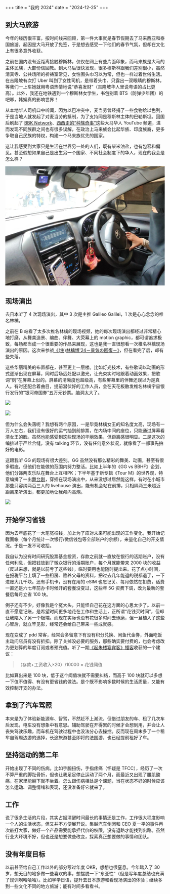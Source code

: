 +++
title = "我的 2024"
date = "2024-12-25"
+++

## 到大马旅游

今年的经历很丰富，按时间线来回顾，第一件大事就是春节假期去了马来西亚和泰国旅游。起因是大马开放了免签，于是想去感受一下他们的春节气氛，但却在文化上有很多意外收获。

之前在国内没有近距离接触穆斯林，仅仅在网上有些片面印象，而马来族是大马的主体民族，大部份信回教。到大马后很快发现，很多穆斯林跟我们差别很小，虽然清真寺、公共场所的祈祷室常见，女性围头巾习以为常，但也一样过着世俗生活。在吉隆坡有次打 Uber 叫到了女性司机，是带着头巾、只露出一双眼睛的穆斯林，等我们一上车她就用粤语热情地说“恭喜发财”（吉隆坡华人里说粤语的占比更高）。此外，我还在地铁遇到一个穆斯林女学生，书包别着 BTS（防弹少年团）的吧唧，韩娱真的影响世界！

从本地华人司机口中听闻，因为以巴冲突中，麦当劳曾经捐了一些食物给以色列，于是当地人就发起了对麦当劳的抵制，为了支持同是穆斯林主体的巴勒斯坦。回国后刷起了 [BBK Network](https://youtube.com/@bbknetwork)、[西西歪的“种族奇事”](https://youtube.com/@ccwhyao?si=Az5-aJI_FkClXUIx)这些大马华人 YouTube 频道，进而发现不同族群之间也有很多误解，在政治上马来族会比起华族、印度族裔，更多争取自己民族的特权，构建一个马来族优先的国家。

这让我感受到大家只是生活在世界另一处的人们，既有柴米油盐，也有包容和偏见。甚至假想如果自己是出生另一个国家、不同社会制度下的华人，现在的我会是怎么样？

![穆斯林女性司机](/images/my-2024/muslim-driver.jpg)


## 现场演出

去日本听了 4 次现场演出，其中 3 次是主推 Galileo Galilei，1 次是心心念念的椎名林檎。

之前在 B 站看了太多次椎名林檎的现场视频，她的每次现场演出都经过非常精心地打磨，从舞美造景、编曲、伴舞、大荧幕上的 motion graphic，都可谓追求极致，每场都当成一个很重要的作品来展现，这也是我一直很想看一次椎名林檎现场演出的原因。这次来参战[《(生)林檎博'24－景気の回復－》](https://natalie.mu/music/news/602196)，但在看完了后，却有些失落。

这些华丽精美的布置都在，甚至更上一层楼。比如灯光技术，有些歌词以动画的形式逐渐出现在屏幕，同时后场远处配以激光，让光束实时地跟着动画效果，把歌词“刻”在屏幕上似的。屏幕的清晰度也超级高，有些屏幕里的伴舞还误以为是真人。有时还配合着曲目，提前潜伏好的工作人员，会在天花板散发椎名林檎宇宙银行发行的“银河帝国券”五万元钞票。脑洞太大了。

![](https://ogre.natalie.mu/media/news/music/2024/1219/ota_241123_2691.jpg?impolicy=hq&imwidth=730&imdensity=1)

![](https://ogre.natalie.mu/media/news/music/2024/1219/ota_241123_0068.jpg)

但为什么会失落呢？我想有两个原因，一是毕竟林檎女王的知名度太高，现场有一万人左右，我们没有很好的运气抽到前排票，在内场中间的座位，只能通过屏幕看清女王的脸。虽然也能感受到这些现场的华丽效果，但距离感很明显。二是这次的编排过于严丝合缝，没有 talking 环节，没有任何意外状况，就像看了一部事先拍好的电影。

这跟我听 GG 的现场有很大差别。GG 虽然没有那么精彩的舞美、动画，甚至有很多瑕疵，但他们在能做的范围内努力整活。比如上半年的《GG vs BBHF》企划，他们分饰两支乐队在舞台上互相PK；下半年基于新专辑《Tour M》的世界观，特意编排了一出[舞台剧](https://natalie.mu/music/news/596959)，穿插在现场演出中，从来没想过居然能这样。有时在小城市那些只容纳两百三人的 livehouse 演出，能有机会站在前排，只相隔两三米超近距离来听演出，都更加地让我颅内高潮。

![](https://ogre.natalie.mu/media/news/music/2024/1101/241025_gg_2985.jpg?impolicy=hq&imwidth=730&imdensity=1)

## 开始学习省钱

因为去年底花了一大笔冤枉钱，加上为了应对未来可能出现的工作变化，我开始记截面帐（每个月统计一次银行/微信钱包等全部账户的余额），来量化自己的开支情况。于是一发不可收拾。

我自认为没有时间研究股票基金投资，存款之前就一直放在银行的活期账户，没有任何利息，但把钱放到了微众银行的活期账户，每个月就能带来 2000 块的收益（反过来想，就是以前亏了这些钱），临时要用也能随时提出来。花了点小时间，在报税平台上填了一些租房、赡养父母的资料，把过去几年能退的税都退了，一下进账大几千块。还有手机卡，没有在用的 eSIM 也忘记关、每月依然在扣费，话费一直还是六七年前办卡时候开的套餐没变过，这些年 5G 资费下调，改为最新的套餐后每月立省 100 块。

例子还有不少，好像我是个冤大头，只能怪自己花在这方面的心思太少了。以前一直不愿意记账，是希望时间更多地花在工作和生活上，正所谓“花钱买时间”，但却让我陷入了另一个极端。而现在实际也没有花很多时间去琢磨，但一旦植入了这些心智后，就立竿见影，经常还会给自己带来一些成就感。

现在变成了 pdd 常客，经常会多留意下有没有积分兑换、闲鱼代金券，外面吃饭主动问店员有没有折扣。除了关掉没必要的服务，那些确实要付费的，也会考虑改为更划算的年度订阅或者预充值。听了一期[《起朱楼宴宾客》播客](https://www.xiaoyuzhoufm.com/episode/665348b8c59d1e5757cd71b5)收获的一个建议：

>（存款+工资收入×20）/10000 = 花钱阈值

比如算出来是 100 块，低于这个阈值块就不需要纠结，而高于 100 块就可以多想一下值不值得、有没有更省钱的做法。是个既不影响多数时候的生活质量，又能有效控制开支的办法。

## 拿到了汽车驾照

本来是为了体验新能源车、智驾，不然赶不上潮流，但借过朋友的车、租了几次车后发现，电车没有想象中有意思。辅助驾驶在开得累的时候才会想到用，并会让人丧失驾驶乐趣，而车机在驾驶过程中也没法分心去操控。反而现在周末多了一个租车自驾周边游的选择，长途旅游甚至即将的法国游，也已经提前租好了车。

## 坚持运动的第二年

开始出现了不同的伤病。比如手腕扭伤，手指疼痛（怀疑是 TFCC），经历了一次不算严重的脚趾骨折，但也让我足足停止运动了两个月，而最近又出现了腰肌酸痛，在家里能躺下就不坐着。怎么跟伤病相处是个课题，当在状态不好的时候应该怎么运动、调整情绪和表现，还没准备好它就来了。

## 工作

说了很多生活的片段，其实占据清醒时间最长的事情还是工作，工作很大程度影响一个人的生活状态，但又并不方便展开说。集越汽车倒闭和 CEO 夏一平的事件再次敲打大家，做好一个产品需要能承担代价的权限，没有退路才能找到出路。虽然行业大环境不好，但也还是想要做些改变，探索真正想要做的事情和团队。

## 没有年度目标

以前甚至给自己工作以外的部分写过年度 OKR，想想也很窒息。今年踏入了 30 岁，想无目的地多做一些喜欢的事，想摆脱一下“东亚性”（但是写年度总结也充满了规训啊哈哈哈）。比如学学日语，提升去日本旅游和看现场演出的体验；继续多到一些文化不同的地方旅游；能有时间多看看书。